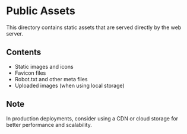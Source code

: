 # Public Assets

This directory contains static assets that are served directly by the web server.

## Contents

- Static images and icons
- Favicon files
- Robot.txt and other meta files
- Uploaded images (when using local storage)

## Note

In production deployments, consider using a CDN or cloud storage for better performance and scalability.
